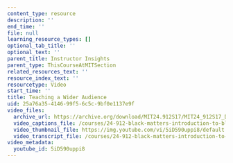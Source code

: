 ```yaml
---
content_type: resource
description: ''
end_time: ''
file: null
learning_resource_types: []
optional_tab_title: ''
optional_text: ''
parent_title: Instructor Insights
parent_type: ThisCourseAtMITSection
related_resources_text: ''
resource_index_text: ''
resourcetype: Video
start_time: ''
title: Teaching a Wider Audience
uid: 25a76a35-4146-99f5-6c5c-9bf0e1137e9f
video_files:
  archive_url: https://archive.org/download/MIT24.912S17/MIT24_912S17_DeGraff_Teaching_a_Wider_Audience_300k.mp4
  video_captions_file: /courses/24-912-black-matters-introduction-to-black-studies-spring-2017/a049690d6c9450f6a35467b48c640cfa_5iD590uppi8.vtt
  video_thumbnail_file: https://img.youtube.com/vi/5iD590uppi8/default.jpg
  video_transcript_file: /courses/24-912-black-matters-introduction-to-black-studies-spring-2017/2896c62c9963bcdfb7dca301531e14ec_5iD590uppi8.pdf
video_metadata:
  youtube_id: 5iD590uppi8
---
```

